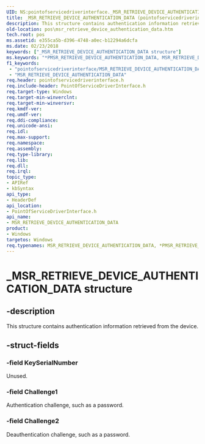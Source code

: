 ```yaml
---
UID: NS:pointofservicedriverinterface._MSR_RETRIEVE_DEVICE_AUTHENTICATION_DATA
title: _MSR_RETRIEVE_DEVICE_AUTHENTICATION_DATA (pointofservicedriverinterface.h)
description: This structure contains authentication information retrieved from the device.
old-location: pos\msr_retrieve_device_authentication_data.htm
tech.root: pos
ms.assetid: e355ca5b-d396-4748-a0ec-b12294a6dcfa
ms.date: 02/23/2018
keywords: ["_MSR_RETRIEVE_DEVICE_AUTHENTICATION_DATA structure"]
ms.keywords: "*PMSR_RETRIEVE_DEVICE_AUTHENTICATION_DATA, MSR_RETRIEVE_DEVICE_AUTHENTICATION_DATA, MSR_RETRIEVE_DEVICE_AUTHENTICATION_DATA structure, PMSR_RETRIEVE_DEVICE_AUTHENTICATION_DATA, PMSR_RETRIEVE_DEVICE_AUTHENTICATION_DATA structure pointer, _MSR_RETRIEVE_DEVICE_AUTHENTICATION_DATA, pointofservicedriverinterface/MSR_RETRIEVE_DEVICE_AUTHENTICATION_DATA, pointofservicedriverinterface/PMSR_RETRIEVE_DEVICE_AUTHENTICATION_DATA, pos.msr_retrieve_device_authentication_data"
f1_keywords:
 - "pointofservicedriverinterface/MSR_RETRIEVE_DEVICE_AUTHENTICATION_DATA"
 - "MSR_RETRIEVE_DEVICE_AUTHENTICATION_DATA"
req.header: pointofservicedriverinterface.h
req.include-header: PointOfServiceDriverInterface.h
req.target-type: Windows
req.target-min-winverclnt: 
req.target-min-winversvr: 
req.kmdf-ver: 
req.umdf-ver: 
req.ddi-compliance: 
req.unicode-ansi: 
req.idl: 
req.max-support: 
req.namespace: 
req.assembly: 
req.type-library: 
req.lib: 
req.dll: 
req.irql: 
topic_type:
- APIRef
- kbSyntax
api_type:
- HeaderDef
api_location:
- PointOfServiceDriverInterface.h
api_name:
- MSR_RETRIEVE_DEVICE_AUTHENTICATION_DATA
product:
- Windows
targetos: Windows
req.typenames: MSR_RETRIEVE_DEVICE_AUTHENTICATION_DATA, *PMSR_RETRIEVE_DEVICE_AUTHENTICATION_DATA
---
```


# _MSR_RETRIEVE_DEVICE_AUTHENTICATION_DATA structure


## -description


This structure contains authentication information retrieved from the device.


## -struct-fields




### -field KeySerialNumber

Unused.


### -field Challenge1

Authentication challenge, such as a password.


### -field Challenge2

Deauthentication challenge, such as a password.

